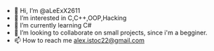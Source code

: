- 👋 Hi, I’m @aLeExX2611
- 👀 I’m interested in C,C++,OOP,Hacking
- 🌱 I’m currently learning C#
- 💞️ I’m looking to collaborate on small projects, since i'm a begginer.
- 📫 How to reach me alex.istoc22@gmail.com

<!---
aLeExX2611/aLeExX2611 is a ✨ special ✨ repository because its `README.md` (this file) appears on your GitHub profile.
You can click the Preview link to take a look at your changes.
--->
